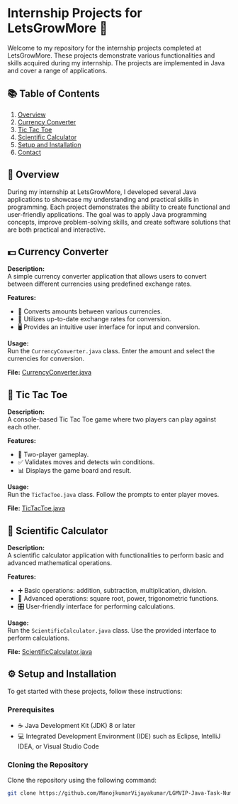 # Internship Projects for LetsGrowMore 🚀

Welcome to my repository for the internship projects completed at LetsGrowMore. These projects demonstrate various functionalities and skills acquired during my internship. The projects are implemented in Java and cover a range of applications.

## 📚 Table of Contents

1. [Overview](#overview)
2. [Currency Converter](#currency-converter)
3. [Tic Tac Toe](#tic-tac-toe)
4. [Scientific Calculator](#scientific-calculator)
5. [Setup and Installation](#setup-and-installation)
6. [Contact](#contact)

## 🌟 Overview

During my internship at LetsGrowMore, I developed several Java applications to showcase my understanding and practical skills in programming. Each project demonstrates the ability to create functional and user-friendly applications. The goal was to apply Java programming concepts, improve problem-solving skills, and create software solutions that are both practical and interactive.

## 💵 Currency Converter

**Description:**  
A simple currency converter application that allows users to convert between different currencies using predefined exchange rates.

**Features:**
- 💱 Converts amounts between various currencies.
- 🔄 Utilizes up-to-date exchange rates for conversion.
- 🖥️ Provides an intuitive user interface for input and conversion.

**Usage:**  
Run the `CurrencyConverter.java` class. Enter the amount and select the currencies for conversion.

**File:** [CurrencyConverter.java](https://github.com/ManojkumarVijayakumar/LGMVIP-Java-Task-Number/blob/main/Task%201/currency%20converter/src/CurrencyConverter.java)

## 🧩 Tic Tac Toe

**Description:**  
A console-based Tic Tac Toe game where two players can play against each other.

**Features:**
- 👥 Two-player gameplay.
- ✅ Validates moves and detects win conditions.
- 📊 Displays the game board and result.

**Usage:**  
Run the `TicTacToe.java` class. Follow the prompts to enter player moves.

**File:** [TicTacToe.java](https://github.com/ManojkumarVijayakumar/LGMVIP-Java-Task-Number/blob/main/Task%202/src/TicTacToe.java)

## 🧮 Scientific Calculator

**Description:**  
A scientific calculator application with functionalities to perform basic and advanced mathematical operations.

**Features:**
- ➕ Basic operations: addition, subtraction, multiplication, division.
- 📏 Advanced operations: square root, power, trigonometric functions.
- 🎛️ User-friendly interface for performing calculations.

**Usage:**  
Run the `ScientificCalculator.java` class. Use the provided interface to perform calculations.

**File:** [ScientificCalculator.java](https://github.com/ManojkumarVijayakumar/LGMVIP-Java-Task-Number/blob/main/Task%203/src/ScientificCalculator.java)

## ⚙️ Setup and Installation

To get started with these projects, follow these instructions:

### Prerequisites

- ☕ Java Development Kit (JDK) 8 or later
- 💻 Integrated Development Environment (IDE) such as Eclipse, IntelliJ IDEA, or Visual Studio Code

### Cloning the Repository

Clone the repository using the following command:

```bash
git clone https://github.com/ManojkumarVijayakumar/LGMVIP-Java-Task-Number.git
